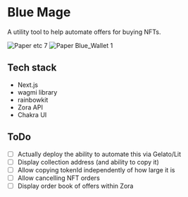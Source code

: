 # Blue Mage

A utility tool to help automate offers for buying NFTs.

![Paper etc 7](https://user-images.githubusercontent.com/1128312/183303853-5f649f6a-46cc-4e03-bd77-fef53b6856a5.png)
![Paper Blue_Wallet 1](https://user-images.githubusercontent.com/1128312/183303856-e071956b-f758-4b35-aaa1-03b881912744.png)


## Tech stack

- Next.js
- wagmi library
- rainbowkit
- Zora API
- Chakra UI

## ToDo

- [ ] Actually deploy the ability to automate this via Gelato/Lit
- [ ] Display collection address (and ability to copy it)
- [ ] Allow copying tokenId independently of how large it is
- [ ] Allow cancelling NFT orders
- [ ] Display order book of offers within Zora
